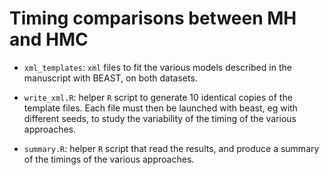 # Timing comparisons between MH and HMC

* `xml_templates`: `xml` files to fit the various models described in
  the manuscript with BEAST, on both datasets.

* `write_xml.R`: helper `R` script to generate 10 identical copies of the template files. Each file must then be launched with beast, eg with different seeds, to study the variability of the timing of the various approaches.

* `summary.R`: helper `R` script that read the results, and produce a summary of the timings of the various approaches.

